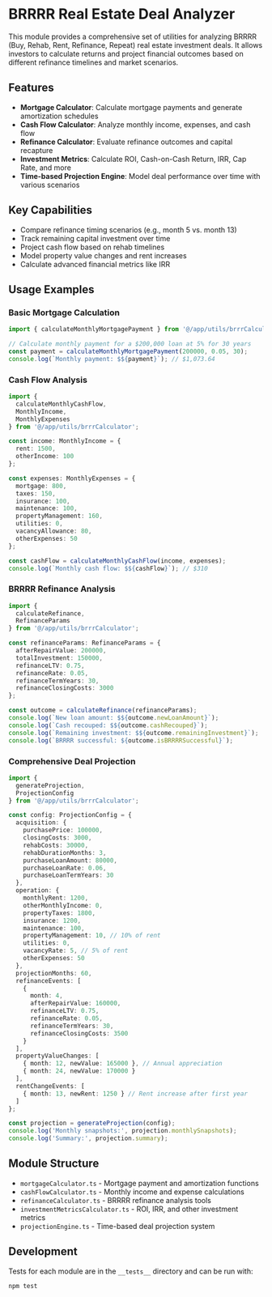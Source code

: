 # BRRRR Real Estate Deal Analyzer

This module provides a comprehensive set of utilities for analyzing BRRRR (Buy, Rehab, Rent, Refinance, Repeat) real estate investment deals. It allows investors to calculate returns and project financial outcomes based on different refinance timelines and market scenarios.

## Features

- **Mortgage Calculator**: Calculate mortgage payments and generate amortization schedules
- **Cash Flow Calculator**: Analyze monthly income, expenses, and cash flow
- **Refinance Calculator**: Evaluate refinance outcomes and capital recapture
- **Investment Metrics**: Calculate ROI, Cash-on-Cash Return, IRR, Cap Rate, and more
- **Time-based Projection Engine**: Model deal performance over time with various scenarios

## Key Capabilities

- Compare refinance timing scenarios (e.g., month 5 vs. month 13)
- Track remaining capital investment over time
- Project cash flow based on rehab timelines
- Model property value changes and rent increases
- Calculate advanced financial metrics like IRR

## Usage Examples

### Basic Mortgage Calculation

```typescript
import { calculateMonthlyMortgagePayment } from '@/app/utils/brrrCalculator';

// Calculate monthly payment for a $200,000 loan at 5% for 30 years
const payment = calculateMonthlyMortgagePayment(200000, 0.05, 30);
console.log(`Monthly payment: $${payment}`); // $1,073.64
```

### Cash Flow Analysis

```typescript
import { 
  calculateMonthlyCashFlow, 
  MonthlyIncome, 
  MonthlyExpenses 
} from '@/app/utils/brrrCalculator';

const income: MonthlyIncome = {
  rent: 1500,
  otherIncome: 100
};

const expenses: MonthlyExpenses = {
  mortgage: 800,
  taxes: 150,
  insurance: 100,
  maintenance: 100,
  propertyManagement: 160,
  utilities: 0,
  vacancyAllowance: 80,
  otherExpenses: 50
};

const cashFlow = calculateMonthlyCashFlow(income, expenses);
console.log(`Monthly cash flow: $${cashFlow}`); // $310
```

### BRRRR Refinance Analysis

```typescript
import { 
  calculateRefinance, 
  RefinanceParams 
} from '@/app/utils/brrrCalculator';

const refinanceParams: RefinanceParams = {
  afterRepairValue: 200000,
  totalInvestment: 150000,
  refinanceLTV: 0.75,
  refinanceRate: 0.05,
  refinanceTermYears: 30,
  refinanceClosingCosts: 3000
};

const outcome = calculateRefinance(refinanceParams);
console.log(`New loan amount: $${outcome.newLoanAmount}`);
console.log(`Cash recouped: $${outcome.cashRecouped}`);
console.log(`Remaining investment: $${outcome.remainingInvestment}`);
console.log(`BRRRR successful: ${outcome.isBRRRRSuccessful}`);
```

### Comprehensive Deal Projection

```typescript
import { 
  generateProjection, 
  ProjectionConfig 
} from '@/app/utils/brrrCalculator';

const config: ProjectionConfig = {
  acquisition: {
    purchasePrice: 100000,
    closingCosts: 3000,
    rehabCosts: 30000,
    rehabDurationMonths: 3,
    purchaseLoanAmount: 80000,
    purchaseLoanRate: 0.06,
    purchaseLoanTermYears: 30
  },
  operation: {
    monthlyRent: 1200,
    otherMonthlyIncome: 0,
    propertyTaxes: 1800,
    insurance: 1200,
    maintenance: 100,
    propertyManagement: 10, // 10% of rent
    utilities: 0,
    vacancyRate: 5, // 5% of rent
    otherExpenses: 50
  },
  projectionMonths: 60,
  refinanceEvents: [
    {
      month: 4,
      afterRepairValue: 160000,
      refinanceLTV: 0.75,
      refinanceRate: 0.05,
      refinanceTermYears: 30,
      refinanceClosingCosts: 3500
    }
  ],
  propertyValueChanges: [
    { month: 12, newValue: 165000 }, // Annual appreciation
    { month: 24, newValue: 170000 }
  ],
  rentChangeEvents: [
    { month: 13, newRent: 1250 } // Rent increase after first year
  ]
};

const projection = generateProjection(config);
console.log('Monthly snapshots:', projection.monthlySnapshots);
console.log('Summary:', projection.summary);
```

## Module Structure

- `mortgageCalculator.ts` - Mortgage payment and amortization functions
- `cashFlowCalculator.ts` - Monthly income and expense calculations
- `refinanceCalculator.ts` - BRRRR refinance analysis tools
- `investmentMetricsCalculator.ts` - ROI, IRR, and other investment metrics
- `projectionEngine.ts` - Time-based deal projection system

## Development

Tests for each module are in the `__tests__` directory and can be run with:

```bash
npm test
```